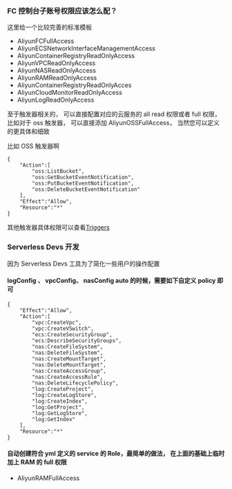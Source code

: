 ### FC 控制台子账号权限应该怎么配？

这里给一个比较完善的标准模板

- AliyunFCFullAccess
- AliyunECSNetworkInterfaceManagementAccess
- AliyunContainerRegistryReadOnlyAccess
- AliyunVPCReadOnlyAccess
- AliyunNASReadOnlyAccess
- AliyunRAMReadOnlyAccess
- AliyunContainerRegistryReadOnlyAcces
- AliyunCloudMonitorReadOnlyAccess
- AliyunLogReadOnlyAccess


至于触发器相关的， 可以直接配置对应的云服务的 all read 权限或者 full 权限， 比如对于 oss 触发器， 可以直接添加
AliyunOSSFullAccess， 当然您可以定义的更具体和细致

比如 OSS 触发器啊

```
{
    "Action":[
        "oss:ListBucket",
        "oss:GetBucketEventNotification",
        "oss:PutBucketEventNotification",
        "oss:DeleteBucketEventNotification"
    ],
    "Effect":"Allow",
    "Resource":"*"
}
```
其他触发器具体权限可以查看[Triggers](https://www.serverless-devs.com/fc/yaml/triggers)


### Serverless Devs 开发

因为 Serverless Devs 工具为了简化一些用户的操作配置

#### logConfig 、 vpcConfig、 nasConfig auto 的时候，需要如下自定义 policy 即可

```
{
    "Effect":"Allow",
    "Action":[
        "vpc:CreateVpc",
        "vpc:CreateVSwitch",
        "ecs:CreateSecurityGroup",
        "ecs:DescribeSecurityGroups",
        "nas:CreateFileSystem",
        "nas:DeleteFileSystem",
        "nas:CreateMountTarget",
        "nas:DeleteMountTarget",
        "nas:CreateAccessGroup",
        "nas:CreateAccessRule",
        "nas:DeleteLifecyclePolicy",
        "log:CreateProject",
        "log:CreateLogStore",
        "log:CreateIndex",
        "log:GetProject",
        "log:GetLogStore",
        "log:GetIndex"
    ],
    "Resource":"*"
}
```
####  自动创建符合 yml 定义的 service 的 Role，最简单的做法， 在上面的基础上临时加上 RAM 的 full 权限

-  AliyunRAMFullAccess 
